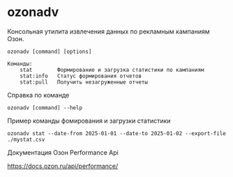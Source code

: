 # ozonadv
Консольная утилита извлечения данных по рекламным кампаниям Озон.

```shell
ozonadv [command] [options]

Команды:
    stat        Формирование и загрузка статистики по кампаниям
    stat:info   Статус формирования отчетов
    stat:pull   Получить незагруженные отчеты
```

Справка по команде

```shell
ozonadv [command] --help
```

Пример команды фомирования и загрузки статистики

```shell
ozonadv stat --date-from 2025-01-01 --date-to 2025-01-02 --export-file ./mystat.csv
```

Документация Озон Performance Api

https://docs.ozon.ru/api/performance/
